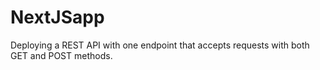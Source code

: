 # NextJSapp
Deploying a REST API with one endpoint that accepts requests with both GET and POST methods.
